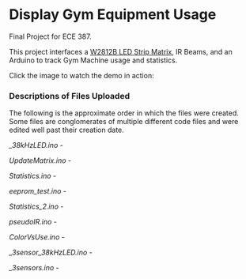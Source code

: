 # Display Gym Equipment Usage
Final Project for ECE 387.

This project interfaces a [W2812B LED Strip Matrix](https://github.com/malloysm/387_midterm), IR Beams, and an Arduino to track Gym Machine usage and statistics.

Click the image to watch the demo in action:


### Descriptions of Files Uploaded

The following is the approximate order in which the files were created. Some files are conglomerates of multiple different code files and were edited well past their creation date.

*_38kHzLED.ino*         -

*UpdateMatrix.ino*      -

*Statistics.ino*        -

*eeprom_test.ino*       -

*Statistics_2.ino*      -

*pseudoIR.ino*          -

*ColorVsUse.ino*        -

*_3sensor_38kHzLED.ino* -

*_3sensors.ino*         -
